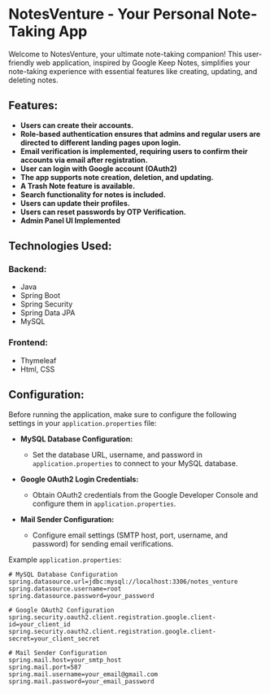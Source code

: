 # NotesVenture - Your Personal Note-Taking App

Welcome to NotesVenture, your ultimate note-taking companion! This user-friendly web application, inspired by Google Keep Notes, simplifies your note-taking experience with essential features like creating, updating, and deleting notes.

## Features:

- **Users can create their accounts.**
- **Role-based authentication ensures that admins and regular users are directed to different landing pages upon login.**
- **Email verification is implemented, requiring users to confirm their accounts via email after registration.**
- **User can login with Google account (OAuth2)**
- **The app supports note creation, deletion, and updating.**
- **A Trash Note feature is available.**
- **Search functionality for notes is included.**
- **Users can update their profiles.**
- **Users can reset passwords by OTP Verification.**
- **Admin Panel UI Implemented**

## Technologies Used:

### Backend:

- Java
- Spring Boot
- Spring Security
- Spring Data JPA
- MySQL

### Frontend:

- Thymeleaf
- Html, CSS

## Configuration:

Before running the application, make sure to configure the following settings in your `application.properties` file:

- **MySQL Database Configuration:**
  - Set the database URL, username, and password in `application.properties` to connect to your MySQL database.

- **Google OAuth2 Login Credentials:**
  - Obtain OAuth2 credentials from the Google Developer Console and configure them in `application.properties`.

- **Mail Sender Configuration:**
  - Configure email settings (SMTP host, port, username, and password) for sending email verifications.

Example `application.properties`:

```properties
# MySQL Database Configuration
spring.datasource.url=jdbc:mysql://localhost:3306/notes_venture
spring.datasource.username=root
spring.datasource.password=your_password

# Google OAuth2 Configuration
spring.security.oauth2.client.registration.google.client-id=your_client_id
spring.security.oauth2.client.registration.google.client-secret=your_client_secret

# Mail Sender Configuration
spring.mail.host=your_smtp_host
spring.mail.port=587
spring.mail.username=your_email@gmail.com
spring.mail.password=your_email_password
